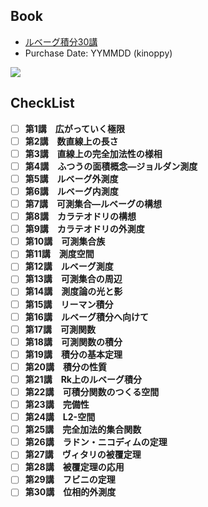 ## Book
- [ルベーグ積分30講](https://www.asakura.co.jp/detail.php?book_code=11889)
- Purchase Date: YYMMDD (kinoppy)

<img src="https://www.asakura.co.jp/user_data/product_image/11889/1.jpg">

## CheckList
- [ ] **第1講　広がっていく極限**  
- [ ] **第2講　数直線上の長さ**  
- [ ] **第3講　直線上の完全加法性の様相**  
- [ ] **第4講　ふつうの面積概念―ジョルダン測度**  
- [ ] **第5講　ルベーグ外測度**  
- [ ] **第6講　ルベーグ内測度**  
- [ ] **第7講　可測集合―ルベーグの構想**  
- [ ] **第8講　カラテオドリの構想**  
- [ ] **第9講　カラテオドリの外測度**  
- [ ] **第10講　可測集合族**  
- [ ] **第11講　測度空間**  
- [ ] **第12講　ルベーグ測度**  
- [ ] **第13講　可測集合の周辺**  
- [ ] **第14講　測度論の光と影**  
- [ ] **第15講　リーマン積分**  
- [ ] **第16講　ルベーグ積分へ向けて**  
- [ ] **第17講　可測関数**  
- [ ] **第18講　可測関数の積分**  
- [ ] **第19講　積分の基本定理**  
- [ ] **第20講　積分の性質**  
- [ ] **第21講　Rk上のルベーグ積分**  
- [ ] **第22講　可積分関数のつくる空間**  
- [ ] **第23講　完備性**  
- [ ] **第24講　L2-空間**  
- [ ] **第25講　完全加法的集合関数**  
- [ ] **第26講　ラドン・ニコディムの定理**  
- [ ] **第27講　ヴィタリの被覆定理**  
- [ ] **第28講　被覆定理の応用**  
- [ ] **第29講　フビニの定理**  
- [ ] **第30講　位相的外測度**
